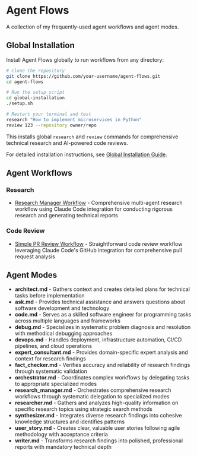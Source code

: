 # Agent Flows

A collection of my frequently-used agent workflows and agent modes.

## Global Installation

Install Agent Flows globally to run workflows from any directory:

```bash
# Clone the repository
git clone https://github.com/your-username/agent-flows.git
cd agent-flows

# Run the setup script
cd global-installation
./setup.sh

# Restart your terminal and test
research "How to implement microservices in Python"
review 123 --repository owner/repo
```

This installs global `research` and `review` commands for comprehensive technical research and AI-powered code reviews.

For detailed installation instructions, see [Global Installation Guide](global-installation/README.md).

## Agent Workflows

### Research
- [Research Manager Workflow](workflows/research/README.md) - Comprehensive multi-agent research workflow using Claude Code integration for conducting rigorous research and generating technical reports

### Code Review
- [Simple PR Review Workflow](workflows/code_review/README.md) - Straightforward code review workflow leveraging Claude Code's GitHub integration for comprehensive pull request analysis

## Agent Modes

- **architect.md** - Gathers context and creates detailed plans for technical tasks before implementation
- **ask.md** - Provides technical assistance and answers questions about software development and technology
- **code.md** - Serves as a skilled software engineer for programming tasks across multiple languages and frameworks
- **debug.md** - Specializes in systematic problem diagnosis and resolution with methodical debugging approaches
- **devops.md** - Handles deployment, infrastructure automation, CI/CD pipelines, and cloud operations
- **expert_consultant.md** - Provides domain-specific expert analysis and context for research findings
- **fact_checker.md** - Verifies accuracy and reliability of research findings through systematic validation
- **orchestrator.md** - Coordinates complex workflows by delegating tasks to appropriate specialized modes
- **research_manager.md** - Orchestrates comprehensive research workflows through systematic delegation to specialized modes
- **researcher.md** - Gathers and analyzes high-quality information on specific research topics using strategic search methods
- **synthesizer.md** - Integrates diverse research findings into cohesive knowledge structures and identifies patterns
- **user_story.md** - Creates clear, valuable user stories following agile methodology with acceptance criteria
- **writer.md** - Transforms research findings into polished, professional reports with mandatory technical depth